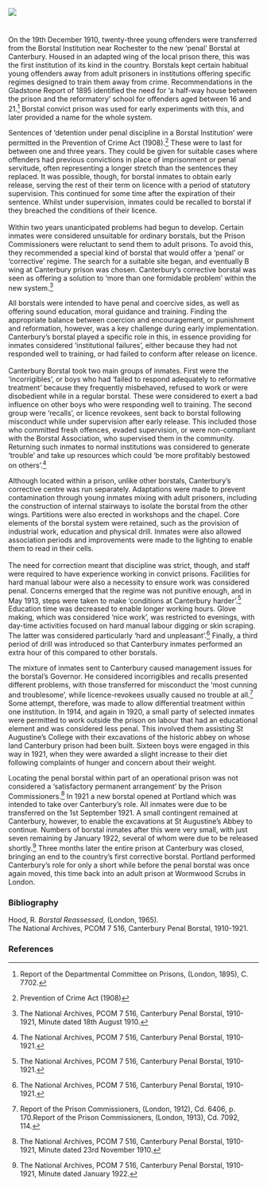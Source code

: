 <a href="https://juncture-digital.org"><img src="https://juncture-digital.org/images/ve-button.png"></a>
<param ve-config title="Canterbury Corrective Borstal" author="Dr Maryse Tennant" layout="vtl" 
banner="/images/banners/19c.jpg">

<param ve-entity eid="Q1003196" aliases="Sheerness">
<param ve-entity eid="Q4946691" aliases="Borstal">
<param ve-entity eid="Q507517" aliases="Rochester">

#

On the 19th December 1910, twenty-three young offenders were transferred from the Borstal Institution near Rochester to the new ‘penal’ Borstal at Canterbury. Housed in an adapted wing of the local prison there, this was the first institution of its kind in the country. Borstals kept certain habitual young offenders away from adult prisoners in institutions offering specific regimes designed to train them away from crime. Recommendations in the Gladstone Report of 1895 identified the need for ‘a half-way house between the prison and the reformatory’ school for offenders aged between 16 and 21.[^ref1]  Borstal convict prison was used for early experiments with this, and later provided a name for the whole system.  
<param ve-image url="https://upload.wikimedia.org/wikipedia/commons/a/a8/NashendenValley5498.JPG" label="Borstal, youth offender institute viewed from the south side of the Nashenden Valley, Rochester" attribution="Clem Rutter, Rochester Kent, via Wikimedia Commons" license="CC BY-SA 3.0">
                                                                                                
Sentences of ‘detention under penal discipline in a Borstal Institution’ were permitted in the Prevention of Crime Act (1908).[^ref2]  These were to last for between one and three years. They could be given for suitable cases where offenders had previous convictions in place of imprisonment or penal servitude, often representing a longer stretch than the sentences they replaced. It was possible, though, for borstal inmates to obtain early release, serving the rest of their term on licence with a period of statutory supervision. This continued for some time after the expiration of their sentence. Whilst under supervision, inmates could be recalled to borstal if they breached the conditions of their licence.
<br><br>
Within two years unanticipated problems had begun to develop. Certain inmates were considered unsuitable for ordinary borstals, but the Prison Commissioners were reluctant to send them to adult prisons. To avoid this, they recommended a special kind of borstal that would offer a ‘penal’ or ‘corrective’ regime.  The search for a suitable site began, and eventually B wing at Canterbury prison was chosen. Canterbury’s corrective borstal was seen as offering a solution to ‘more than one formidable problem’ within the new system.[^ref3]  
<param ve-image url="https://stor.artstor.org/stor/4db4ad8c-0688-43f9-aa73-bcf493f4b208" label="B Wing, Canterbury Prison, Site of the Borstal" attribution="Maryse Tennant">

All borstals were intended to have penal and coercive sides, as well as offering sound education, moral guidance and training.  Finding the appropriate balance between coercion and encouragement, or punishment and reformation, however, was a key challenge during early implementation. Canterbury’s borstal played a specific role in this, in essence providing for inmates considered ‘institutional failures’, either because they had not responded well to training, or had failed to conform after release on licence.
<br><br>
Canterbury Borstal took two main groups of inmates. First were the ‘incorrigibles’, or boys who had ‘failed to respond adequately to reformative treatment’ because they frequently misbehaved, refused to work or were disobedient while in a regular borstal.  These were considered to exert a bad influence on other boys who were responding well to training. The second group were ‘recalls’, or licence revokees, sent back to borstal following misconduct while under supervision after early release. This included those who committed fresh offences, evaded supervision, or were non-compliant with the Borstal Association, who supervised them in the community.  Returning such inmates to normal institutions was considered to generate ‘trouble’ and take up resources which could ‘be more profitably bestowed on others’.[^ref4]  
<param ve-image url="https://stor.artstor.org/stor/90484ba5-fe87-455b-9a2f-375e87aeefd5" label="Stop re-offending" attribution="Michelle Crowther">

Although located within a prison, unlike other borstals, Canterbury’s corrective centre was run separately. Adaptations were made to prevent contamination through young inmates mixing with adult prisoners, including the construction of internal stairways to isolate the borstal from the other wings.  Partitions were also erected in workshops and the chapel. Core elements of the borstal system were retained, such as the provision of industrial work, education and physical drill. Inmates were also allowed association periods and improvements were made to the lighting to enable them to read in their cells. 
<br><br>
The need for correction meant that discipline was strict, though, and staff were required to have experience working in convict prisons. Facilities for hard manual labour were also a necessity to ensure work was considered penal. Concerns emerged that the regime was not punitive enough, and in May 1913, steps were taken to make ‘conditions at Canterbury harder’.[^ref5]  Education time was decreased to enable longer working hours. Glove making, which was considered ‘nice work’, was restricted to evenings, with day-time activities focused on hard manual labour digging or skin scraping. The latter was considered particularly ‘hard and unpleasant’.[^ref6]  Finally, a third period of drill was introduced so that Canterbury inmates performed an extra hour of this compared to other borstals. 
<param ve-image url="https://stor.artstor.org/stor/04b07dbb-e3b2-43d8-b9b3-265e9cff8737" label="Entrance to Canterbury Prison" attribution="Michelle Crowther">

The mixture of inmates sent to Canterbury caused management issues for the borstal’s Governor. He considered incorrigibles and recalls presented different problems, with those transferred for misconduct the ‘most cunning and troublesome’, while licence-revokees usually caused no trouble at all.[^ref7]  Some attempt, therefore, was made to allow differential treatment within one institution. In 1914, and again in 1920, a small party of selected inmates were permitted to work outside the prison on labour that had an educational element and was considered less penal.  This involved them assisting St Augustine’s College with their excavations of the historic abbey on whose land Canterbury prison had been built. Sixteen boys were engaged in this way in 1921, when they were awarded a slight increase to their diet following complaints of hunger and concern about their weight. 
<param ve-image url="https://upload.wikimedia.org/wikipedia/commons/e/e2/St_Augustine%27s_Abbey_-_nave%2C_southern_aisle_-_geograph.org.uk_-_3091829.jpg" label="St Augustine's Abbey Nave and Southern Aisle" attribution="Rob Farrow, via Wikimedia Commons" license="CC BY-SA 2.0">

Locating the penal borstal within part of an operational prison was not considered a ‘satisfactory permanent arrangement’ by the Prison Commissioners.[^ref8]  In 1921 a new borstal opened at Portland which was intended to take over Canterbury’s role. All inmates were due to be transferred on the 1st September 1921. A small contingent remained at Canterbury, however, to enable the excavations at St Augustine’s Abbey to continue.  Numbers of borstal inmates after this were very small, with just seven remaining by January 1922, several of whom were due to be released shortly.[^ref9]  Three months later the entire prison at Canterbury was closed, bringing an end to the country’s first corrective borstal. Portland performed Canterbury’s role for only a short while before the penal borstal was once again moved, this time back into an adult prison at Wormwood Scrubs in London.  
<param veimage url="https://stor.artstor.org/stor/3fadae4a-6076-4ed2-8b19-620a22b35993" label="Canterbury Prison" attribution="Michelle Crowther">

### Bibliography

Hood, R. _Borstal Reassessed,_ (London, 1965).   
The National Archives, PCOM 7 516, Canterbury Penal Borstal, 1910-1921. 

### References

[^ref1]:  Report of the Departmental Committee on Prisons, (London, 1895), C. 7702.
[^ref2]:  Prevention of Crime Act (1908)
[^ref3]:  The National Archives, PCOM 7 516, Canterbury Penal Borstal, 1910-1921, Minute dated 18th August 1910.
[^ref4]:  The National Archives, PCOM 7 516, Canterbury Penal Borstal, 1910-1921.
[^ref5]:  The National Archives, PCOM 7 516, Canterbury Penal Borstal, 1910-1921.
[^ref6]:  The National Archives, PCOM 7 516, Canterbury Penal Borstal, 1910-1921.
[^ref7]:  Report of the Prison Commissioners, (London, 1912), Cd. 6406, p. 170.Report of the Prison Commissioners, (London, 1913), Cd. 7092, 114.
[^ref8]:  The National Archives, PCOM 7 516, Canterbury Penal Borstal, 1910-1921, Minute dated 23rd November 1910.
[^ref9]:  The National Archives, PCOM 7 516, Canterbury Penal Borstal, 1910-1921, Minute dated January 1922.
